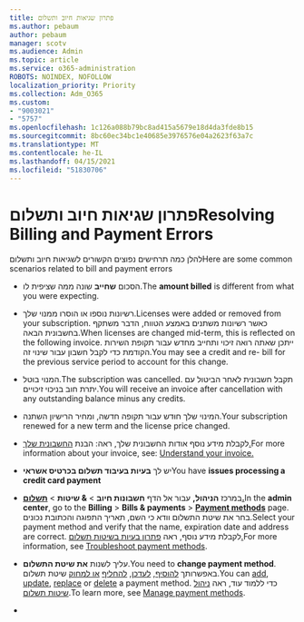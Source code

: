 ```yaml
---
title: פתרון שגיאות חיוב ותשלום
ms.author: pebaum
author: pebaum
manager: scotv
ms.audience: Admin
ms.topic: article
ms.service: o365-administration
ROBOTS: NOINDEX, NOFOLLOW
localization_priority: Priority
ms.collection: Adm_O365
ms.custom:
- "9003021"
- "5757"
ms.openlocfilehash: 1c126a088b79bc8ad415a5679e18d4da3fde8b15
ms.sourcegitcommit: 8bc60ec34bc1e40685e3976576e04a2623f63a7c
ms.translationtype: MT
ms.contentlocale: he-IL
ms.lasthandoff: 04/15/2021
ms.locfileid: "51830706"
---
```

# <a name="resolving-billing-and-payment-errors"></a><span data-ttu-id="d03af-102">פתרון שגיאות חיוב ותשלום</span><span class="sxs-lookup"><span data-stu-id="d03af-102">Resolving Billing and Payment Errors</span></span>

<span data-ttu-id="d03af-103">להלן כמה תרחישים נפוצים הקשורים לשגיאות חיוב ותשלום</span><span class="sxs-lookup"><span data-stu-id="d03af-103">Here are some common scenarios related to bill and payment errors</span></span>

- <span data-ttu-id="d03af-104">הסכום  **שחייב** שונה ממה שציפית לו.</span><span class="sxs-lookup"><span data-stu-id="d03af-104">The  **amount billed** is different from what you were expecting.</span></span>
- <span data-ttu-id="d03af-105">רשיונות נוספו או הוסרו ממנוי שלך.</span><span class="sxs-lookup"><span data-stu-id="d03af-105">Licenses were added or removed from your subscription.</span></span> <span data-ttu-id="d03af-106">כאשר רשיונות משתנים באמצע הטווח, הדבר משתקף בחשבונית הבאה.</span><span class="sxs-lookup"><span data-stu-id="d03af-106">When licenses are changed mid-term, this is reflected on the following invoice.</span></span> <span data-ttu-id="d03af-107">ייתכן שאתה רואה זיכוי ותחייב מחדש עבור תקופת השירות הקודמת כדי לקבל חשבון עבור שינוי זה.</span><span class="sxs-lookup"><span data-stu-id="d03af-107">You may see a credit and re- bill for the previous service period to account for this change.</span></span>
- <span data-ttu-id="d03af-108">המנוי בוטל.</span><span class="sxs-lookup"><span data-stu-id="d03af-108">The subscription was cancelled.</span></span> <span data-ttu-id="d03af-109">תקבל חשבונית לאחר הביטול עם יתרת חוב בניכוי זיכויים.</span><span class="sxs-lookup"><span data-stu-id="d03af-109">You will receive an invoice after cancellation with any outstanding balance minus any credits.</span></span>
- <span data-ttu-id="d03af-110">המינוי שלך חוּדש עבור תקופה חדשה, ומחיר הרישיון השתנה.</span><span class="sxs-lookup"><span data-stu-id="d03af-110">Your subscription renewed for a new term and the license price changed.</span></span>
- <span data-ttu-id="d03af-111">לקבלת מידע נוסף אודות החשבונית שלך, ראה: הבנת  [החשבונית שלך.](https://docs.microsoft.com/microsoft-365/commerce/billing-and-payments/understand-your-invoice2)</span><span class="sxs-lookup"><span data-stu-id="d03af-111">For more information about your invoice, see:  [Understand your invoice.](https://docs.microsoft.com/microsoft-365/commerce/billing-and-payments/understand-your-invoice2)</span></span>
- <span data-ttu-id="d03af-112">יש לך  **בעיות בעיבוד תשלום בכרטיס אשראי**</span><span class="sxs-lookup"><span data-stu-id="d03af-112">You have  **issues processing a credit card payment**</span></span>
- <span data-ttu-id="d03af-113">במרכז **הניהול,** עבור אל הדף **חשבונות חיוב**   >   **& שיטות**   >   **[תשלום.](https://go.microsoft.com/fwlink/p/?linkid=2018806)**</span><span class="sxs-lookup"><span data-stu-id="d03af-113">In the  **admin center**, go to the  **Billing**  >  **Bills & payments**  >  **[Payment methods](https://go.microsoft.com/fwlink/p/?linkid=2018806)** page.</span></span> <span data-ttu-id="d03af-114">בחר את שיטת התשלום וודא כי השם, תאריך התפוגה והכתובת נכונים.</span><span class="sxs-lookup"><span data-stu-id="d03af-114">Select your payment method and verify that the name, expiration date and address are correct.</span></span> <span data-ttu-id="d03af-115">לקבלת מידע נוסף, ראה [פתרון בעיות בשיטות תשלום.](https://docs.microsoft.com/microsoft-365/commerce/billing-and-payments/manage-payment-methods#troubleshoot-payment-methods)</span><span class="sxs-lookup"><span data-stu-id="d03af-115">For more information, see  [Troubleshoot payment methods](https://docs.microsoft.com/microsoft-365/commerce/billing-and-payments/manage-payment-methods#troubleshoot-payment-methods).</span></span>

- <span data-ttu-id="d03af-116">עליך לשנות  **את שיטת התשלום**.</span><span class="sxs-lookup"><span data-stu-id="d03af-116">You need to  **change payment method**.</span></span> <span data-ttu-id="d03af-117">באפשרותך [להוסיף](https://docs.microsoft.com/microsoft-365/commerce/billing-and-payments/manage-payment-methods?view=o365-worldwide#add-a-payment-method),  [לעדכן](https://docs.microsoft.com/microsoft-365/commerce/billing-and-payments/manage-payment-methods?view=o365-worldwide#update-payment-method-details),  [להחליף](https://docs.microsoft.com/microsoft-365/commerce/billing-and-payments/manage-payment-methods?view=o365-worldwide#replace-a-payment-method)  [או למחוק](https://docs.microsoft.com/microsoft-365/commerce/billing-and-payments/manage-payment-methods?view=o365-worldwide#delete-a-payment-method)  שיטת תשלום.</span><span class="sxs-lookup"><span data-stu-id="d03af-117">You can [add](https://docs.microsoft.com/microsoft-365/commerce/billing-and-payments/manage-payment-methods?view=o365-worldwide#add-a-payment-method),  [update](https://docs.microsoft.com/microsoft-365/commerce/billing-and-payments/manage-payment-methods?view=o365-worldwide#update-payment-method-details),  [replace](https://docs.microsoft.com/microsoft-365/commerce/billing-and-payments/manage-payment-methods?view=o365-worldwide#replace-a-payment-method)  or  [delete](https://docs.microsoft.com/microsoft-365/commerce/billing-and-payments/manage-payment-methods?view=o365-worldwide#delete-a-payment-method)  a payment method.</span></span> <span data-ttu-id="d03af-118">כדי ללמוד עוד, ראה  [ניהול שיטות תשלום](https://docs.microsoft.com/microsoft-365/commerce/billing-and-payments/manage-payment-methods?view=o365-worldwide).</span><span class="sxs-lookup"><span data-stu-id="d03af-118">To learn more, see  [Manage payment methods](https://docs.microsoft.com/microsoft-365/commerce/billing-and-payments/manage-payment-methods?view=o365-worldwide).</span></span>
- 